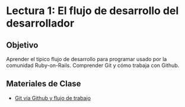 Lectura 1: El flujo de desarrollo del desarrollador
===================================================

Objetivo
---------

Aprender el típico flujo de desarrollo para programar usado por la comunidad Ruby-on-Rails. Comprender Git y cómo trabaja con Github.

Materiales de Clase
-------------------

* [Git vía Github y flujo de trabajo](1.1-git-workflow.md)

